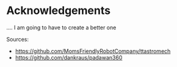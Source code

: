 # Acknowledgements
.... I am going to have to create a better one    

Sources:
- https://github.com/MomsFriendlyRobotCompany/ttastromech
- https://github.com/dankraus/padawan360 
